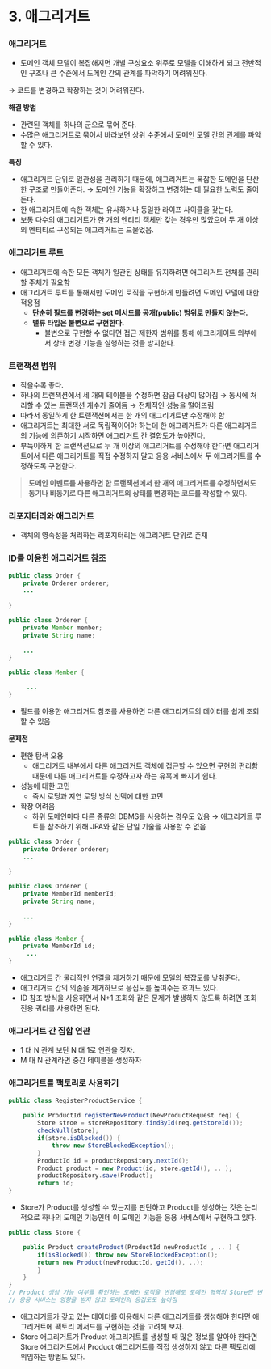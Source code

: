 # 3. 애그리거트

### 애그리거트

- 도메인 객체 모델이 복잡해지면 개별 구성요소 위주로 모델을 이해하게 되고 전반적인 구조나 큰 수준에서 도메인 간의 관계를 파악하기 어려워진다.

→ 코드를 변경하고 확장하는 것이 어려워진다.

**해결 방법**

- 관련된 객체를 하나의 군으로 묶어 준다.
- 수많은 애그리거트로 묶어서 바라보면 상위 수준에서 도메인 모델 간의 관계를 파악할 수 있다.

**특징**

- 애그리거트 단위로 일관성을 관리하기 때문에, 애그리거트는 복잡한 도메인을 단산한 구조로 만들어준다. → 도메인 기능을 확장하고 변경하는 데 필요한 노력도 줄어든다.
- 한 애그리거트에 속한 객체는 유사하거나 동일한 라이프 사이클을 갖는다.
- 보통 다수의 애그리거트가 한 개의 엔티티 객체만 갖는 경우만 많았으며 두 개 이상의 엔티티로 구성되는 애그리거트는 드물었음.

### 애그리거트 루트

- 애그리거트에 속한 모든 객체가 일관된 상태를 유지하려면 애그리거트 전체를 관리할 주체가 필요함
- 애그리거트 루트를 통해서만 도메인 로직을 구현하게 만들려면 도메인 모델에 대한 적용점
    - **단순히 필드를 변경하는 set 메서드를 공개(public) 범위로 만들지 않는다.**
    - **밸류 타입은 불변으로 구현한다.**
        - 불변으로 구현할 수 없다면 접근 제한자 범위를 통해 애그리게이트 외부에서 상태 변경 기능을 실행하는 것을 방지한다.

### **트랜잭션 범위**

- 작을수록 좋다.
- 하나의 트랜잭션에서 세 개의 테이블을 수정하면 잠금 대상이 많아짐 → 동시에 처리할 수 있는 트랜잭션 개수가 줄어듬 → 전체적인 성능을 떨어뜨림
- 따라서 동일하게 한 트랜잭션에서는 한 개의 애그리거트만 수정해야 함
- 애그리거트는 최대한 서로 독립적이어야 하는데 한 애그리거트가 다른 애그리거트의 기능에 의존하기 시작하면 애그리거트 간 결합도가 높아진다.
- 부득이하게 한 트랜잭션으로 두 개 이상의 애그리거트를 수정해야 한다면 애그리거트에서 다른 애그리거트를 직접 수정하지 말고 응용 서비스에서 두 애그리거트를 수정하도록 구현한다.

> **도메인 이벤트를 사용하면 한 트랜잭션에서 한 개의 애그리거트를 수정하면서도 동기나 비동기로 다른 애그리거트의 상태를 변경하는 코드를 작성할 수 있다**.
>

### 리포지터리와 애그리거트

- 객체의 영속성을 처리하는 리포지터리는 애그리거트 단위로 존재

### ID를 이용한 애그리거트 참조

```java
public class Order {
	private Orderer orderer;
	...
	
}

public class Orderer {
	private Member member;
	private String name;
	
	...
}

public class Member {

	 ...
}
```

- 필드를 이용한 애그리거트 참조를 사용하면 다른 애그리거트의 데이터를 쉽게 조회할 수 있음

**문제점**

- 편한 탐색 오용
    - 애그리거트 내부에서 다른 애그리거트 객체에 접근할 수 있으면 구현의 편리함 때문에 다른 애그리거트를 수정하고자 하는 유혹에 빠지기 쉽다.
- 성능에 대한 고민
    - 즉시 로딩과 지연 로딩 방식 선택에 대한 고민
- 확장 어려움
    - 하위 도메인마다 다른 종류의 DBMS를 사용하는 경우도 있음 → 애그리거트 루트를 참조하기 위해 JPA와 같은 단일 기술을 사용할 수 없음

```java
public class Order {
	private Orderer orderer;
	...
	
}

public class Orderer {
	private MemberId memberId;
	private String name;
	
	...
}

public class Member {
	private MemberId id;
	 ...
}
```

- 애그리거트 간 물리적인 연결을 제거하기 때문에 모델의 복잡도를 낮춰준다.
- 애그리거트 간의 의존을 제거하므로 응집도를 높여주는 효과도 있다.
- ID 참조 방식을 사용하면서 N+1 조회와 같은 문제가 발생하지 않도록 하려면 조회 전용 쿼리를 사용하면 된다.

### 애그리거트 간 집합 연관

- 1 대 N 관계 보단 N 대 1로 연관을 짖자.
- M 대 N 관계라면 중간 테이블을 생성하자

### 애그리거트를 팩토리로 사용하기

```java
public class RegisterProductService {
	
	public ProductId registerNewProduct(NewProductRequest req) {
		Store stroe = storeRepository.findById(req.getStoreId());
		checkNull(store);
		if(store.isBlocked()) {
			throw new StoreBlockedException();
		}
		ProductId id = productRepository.nextId();
		Product product = new Product(id, store.getId(), .. );
		productRepository.save(Product);
		return id;
}
```

- Store가 Product를 생성할 수 있는지를 판단하고 Product를 생성하는 것은 논리적으로 하나의 도메인 기능인데 이 도메인 기능을 응용 서비스에서 구현하고 있다.

```java
public class Store {

	public Product createProduct(ProductId newProductId , .. ) {
		if(isBlocked()) throw new StoreBlockedException();
		return new Product(newProductId, getId(), ..);
		}
	}
}
// Product 생성 가능 여부를 확인하는 도메인 로직을 변경해도 도메인 영역의 Store만 변경하면 됨
// 응용 서비스는 영향을 받지 않고 도메인의 응집도도 높아짐
```

- 애그리거트가 갖고 있는 데이터를 이용해서 다른 애그리거트를 생성해야 한다면 애그리거트에 팩토리 메서드를 구현하는 것을 고려해 보자.
- Store 애그리거트가 Product 애그리거트를 생성할 때 많은 정보를 알아야 한다면 Store 애그리거트에서 Product 애그리거트를 직접 생성하지 않고 다른 팩토리에 위임하는 방법도 있다.